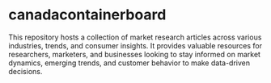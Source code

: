 # canadacontainerboard
This repository hosts a collection of market research articles across various industries, trends, and consumer insights. It provides valuable resources for researchers, marketers, and businesses looking to stay informed on market dynamics, emerging trends, and customer behavior to make data-driven decisions.
